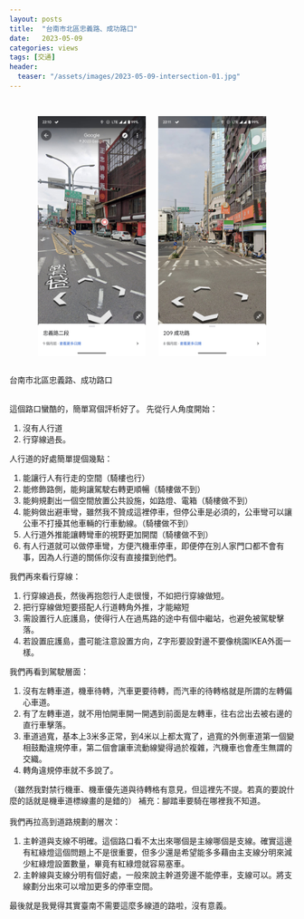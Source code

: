 ```yaml
---
layout: posts
title:  "台南市北區忠義路、成功路口"
date:   2023-05-09
categories: views
tags: [交通]
header: 
  teaser: "/assets/images/2023-05-09-intersection-01.jpg"
---
```

<br>
<style>
    .image-container {
        display: flex;
        justify-content: space-between;
        align-items: center;
    }
    .image-container img {
        max-width: 45%; /* 设置图片的最大宽度 */
        height: auto; /* 保持图片的纵横比 */
        margin: 0 10px;
    }
</style>
<figure class="image-container">
    <img src="/assets/images/2023-05-09-intersection-01.jpg">
    <img src="/assets/images/2023-05-09-intersection-02.jpg">
</figure><br>
<figcaption>台南市北區忠義路、成功路口</figcaption>
<br>

這個路口蠻酷的，簡單寫個評析好了。
先從行人角度開始：

1. 沒有人行道
2. 行穿線過長。

人行道的好處簡單提個幾點：

1. 能讓行人有行走的空間（騎樓也行）
2. 能修飾路側，能夠讓駕駛右轉更順暢（騎樓做不到）
3. 能夠規劃出一個空間放置公共設施，如路燈、電箱（騎樓做不到）
4. 能夠做出避車彎，雖然我不贊成這裡停車，但停公車是必須的，公車彎可以讓公車不打擾其他車輛的行車動線。（騎樓做不到）
5. 人行道外推能讓轉彎車的視野更加開闊（騎樓做不到）
6. 有人行道就可以做停車彎，方便汽機車停車，即便停在別人家門口都不會有事，因為人行道的關係你沒有直接擋到他們。

我們再來看行穿線：

1. 行穿線過長，然後再抱怨行人走很慢，不如把行穿線做短。
2. 把行穿線做短要搭配人行道轉角外推，才能縮短
3. 需設置行人庇護島，使得行人在過馬路的途中有個中繼站，也避免被駕駛擊落。
4. 若設置庇護島，盡可能注意設置方向，Z字形要設對邊不要像桃園IKEA外面一樣。

我們再看到駕駛層面：

1. 沒有左轉車道，機車待轉，汽車更要待轉，而汽車的待轉格就是所謂的左轉偏心車道。
2. 有了左轉車道，就不用怕開車開一開遇到前面是左轉車，往右岔出去被右邊的直行車擊落。
3. 車道過寬，基本上3米多正常，到4米以上都太寬了，過寬的外側車道第一個變相鼓勵違規停車，第二個會讓車流動線變得過於複雜，汽機車也會產生無謂的交織。
4. 轉角違規停車就不多說了。

（雖然我對禁行機車、機車優先道與待轉格有意見，但這裡先不提。若真的要說什麼的話就是機車道標線畫的是錯的）
補充：腳踏車要騎在哪裡我不知道。<br><br>
我們再拉高到道路規劃的層次：

1. 主幹道與支線不明確。這個路口看不太出來哪個是主線哪個是支線。確實這邊有紅綠燈這個問題上不是很重要，但多少還是希望能多多藉由主支線分明來減少紅綠燈設置數量，畢竟有紅綠燈就容易塞車。
2. 主幹線與支線分明有個好處，一般來說主幹道旁邊不能停車，支線可以。將支線劃分出來可以增加更多的停車空間。

最後就是我覺得其實臺南不需要這麼多線道的路啦，沒有意義。
